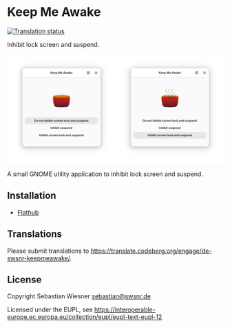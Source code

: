 # Keep Me Awake

[![Translation status](https://translate.codeberg.org/widget/de-swsnr-keepmeawake/de-swsnr-keepmeawake/svg-badge.svg)](https://translate.codeberg.org/engage/de-swsnr-keepmeawake/)

Inhibit lock screen and suspend.

![The main window with no inhibitors on the left side, and with inhibiting suspend and screen lock on the right side](./social-image.png)

A small GNOME utility application to inhibit lock screen and suspend.

## Installation

- [Flathub](https://flathub.org/apps/details/de.swsnr.keepmeawake)

## Translations

Please submit translations to <https://translate.codeberg.org/engage/de-swsnr-keepmeawake/>.

## License

Copyright Sebastian Wiesner <sebastian@swsnr.de>

Licensed under the EUPL, see <https://interoperable-europe.ec.europa.eu/collection/eupl/eupl-text-eupl-12>
